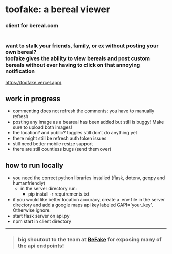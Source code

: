 # toofake: a bereal viewer

### client for bereal.com </br></br>
### want to stalk your friends, family, or ex without posting your own bereal? </br> toofake gives the ability to view bereals and post custom bereals without ever having to click on that annoying notification

https://toofake.vercel.app/

## work in progress
- commenting does not refresh the comments; you have to manually refresh
- posting any image as a beareal has been added but still is buggy! Make sure to upload both images!
 - the location? and public? toggles still don't do anything yet
- there might still be refresh auth token issues
- still need better mobile resize support
- there are still countless bugs (send them over)

## how to run locally

* you need the correct python libraries installed (flask, dotenv, geopy and humanfriendly) 
  * in the server directory run:
    - pip install -r requirements.txt
* if you would like better location accuracy, create a .env file in the server directory and add a google maps api key labeled GAPI='your_key'. Otherwise ignore.
* start flask server on api.py
* npm start in client directory

---

> ### big shoutout to the team at [BeFake](https://github.com/notmarek/BeFake) for exposing many of the api endpoints!
